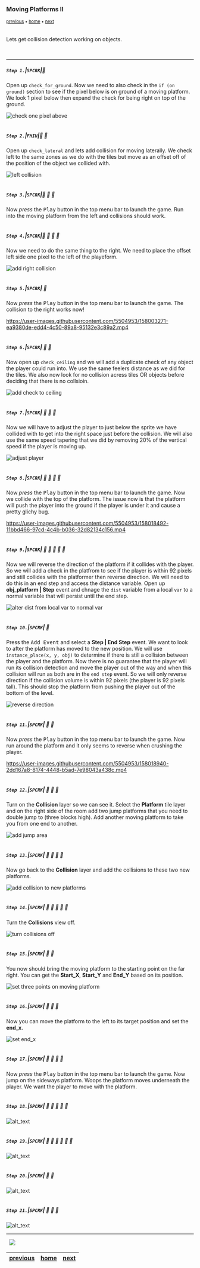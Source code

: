 <img src="https://via.placeholder.com/1000x4/45D7CA/45D7CA" alt="drawing" height="4px"/>

### Moving Platforms II

<sub>[previous](../moving-platforms/README.md#user-content-moving-platforms) • [home](../README.md#user-content-gms2-top-down-shooter) • [next](../)</sub>

<img src="https://via.placeholder.com/1000x4/45D7CA/45D7CA" alt="drawing" height="4px"/>

Lets get collision detection working on objects.

<br>

---


##### `Step 1.`\|`SPCRK`|:small_blue_diamond:

 Open up `check_for_ground`. Now we need to also check in the `if (on ground)` section to see if the pixel below is on ground of a moving platform.  We look 1 pixel below then expand the check for being right on top of the ground.

![check one pixel above](images/checkBelow.png)

<img src="https://via.placeholder.com/500x2/45D7CA/45D7CA" alt="drawing" height="2px" alt = ""/>

##### `Step 2.`\|`FHIU`|:small_blue_diamond: :small_blue_diamond: 

Open up `check_lateral` and lets add collision for moving laterally.  We check left to the same zones as we do with the tiles but move as an offset off of the position of the object we collided with.

![left collision](images/checkLateral.png)

<img src="https://via.placeholder.com/500x2/45D7CA/45D7CA" alt="drawing" height="2px" alt = ""/>

##### `Step 3.`\|`SPCRK`|:small_blue_diamond: :small_blue_diamond: :small_blue_diamond:

Now *press* the <kbd>Play</kbd> button in the top menu bar to launch the game. Run into the moving platform from the left and collisions should work.

<img src="https://via.placeholder.com/500x2/45D7CA/45D7CA" alt="drawing" height="2px" alt = ""/>

##### `Step 4.`\|`SPCRK`|:small_blue_diamond: :small_blue_diamond: :small_blue_diamond: :small_blue_diamond:

Now we need to do the same thing to the right.  We need to place the offset left side one pixel to the left of the playeform.

![add right collision](images/adjustToRight.png)

<img src="https://via.placeholder.com/500x2/45D7CA/45D7CA" alt="drawing" height="2px" alt = ""/>

##### `Step 5.`\|`SPCRK`| :small_orange_diamond:

Now *press* the <kbd>Play</kbd> button in the top menu bar to launch the game. The collision to the right works now!

https://user-images.githubusercontent.com/5504953/158003271-ea9380de-edd4-4c50-89a8-95132e3c89a2.mp4

<img src="https://via.placeholder.com/500x2/45D7CA/45D7CA" alt="drawing" height="2px" alt = ""/>

##### `Step 6.`\|`SPCRK`| :small_orange_diamond: :small_blue_diamond:

Now open up `check_ceiling` and we will add a duplicate check of any object the player could run into. We use the same feelers distance as we did for the tiles.  We also now look for no collision acress tiles OR objects before deciding that there is no collsioin.

![add check to ceiling](images/checkCeiling.png)

<img src="https://via.placeholder.com/500x2/45D7CA/45D7CA" alt="drawing" height="2px" alt = ""/>

##### `Step 7.`\|`SPCRK`| :small_orange_diamond: :small_blue_diamond: :small_blue_diamond:

Now we will have to adjust the player to just below the sprite we have collided with to get into the right space just before the collision.  We will also use the same speed tapering that we did by removing 20% of the vertical speed if the player is moving up.

![adjust player](images/checkForObjCol.png)

<img src="https://via.placeholder.com/500x2/45D7CA/45D7CA" alt="drawing" height="2px" alt = ""/>

##### `Step 8.`\|`SPCRK`| :small_orange_diamond: :small_blue_diamond: :small_blue_diamond: :small_blue_diamond:

Now *press* the <kbd>Play</kbd> button in the top menu bar to launch the game. Now we collide with the top of the platform.  The issue now is that the platform will push the player into the ground if the player is under it and cause a pretty glichy bug.

https://user-images.githubusercontent.com/5504953/158018492-11bbd466-97cd-4c4b-b036-32d82134c156.mp4

<img src="https://via.placeholder.com/500x2/45D7CA/45D7CA" alt="drawing" height="2px" alt = ""/>

##### `Step 9.`\|`SPCRK`| :small_orange_diamond: :small_blue_diamond: :small_blue_diamond: :small_blue_diamond: :small_blue_diamond:

Now we will reverse the direction of the platform if it collides with the player.  So we will add a check in the platfrom to see if the player is within 92 pixels and still collides with the platformer then reverse direction.  We will need to do this in an end step and access the distance variable.  Open up **obj_platform | Step** event and chnage the `dist` variable from a local `var` to a normal variable that will persist until the end step.

![alter dist from local var to normal var](images/alterDist.png)

<img src="https://via.placeholder.com/500x2/45D7CA/45D7CA" alt="drawing" height="2px" alt = ""/>

##### `Step 10.`\|`SPCRK`| :large_blue_diamond:

Press the <kbd>Add Event</kbd> and select a **Step | End Step** event. We want to look to after the platform has moved to the new position.  We will use `instance_place(x, y, obj)` to determine if there is still a collision between the player and the platform.  Now there is no guarantee that the player will run its collision detection and move the player out of the way and when this collision will run as both are in the `end step` event. So we will only reverse direction if the collision volume is within 92 pixels (the player is 92 pixels tall).  This should stop the platform from pushing the player out of the bottom of the level.

![reverse direction](images/endStepPlatform.png)

<img src="https://via.placeholder.com/500x2/45D7CA/45D7CA" alt="drawing" height="2px" alt = ""/>

##### `Step 11.`\|`SPCRK`| :large_blue_diamond: :small_blue_diamond: 

Now *press* the <kbd>Play</kbd> button in the top menu bar to launch the game. Now run around the platform and it only seems to reverse when crushing the player.

https://user-images.githubusercontent.com/5504953/158018940-2dd167a8-8174-4448-b5ad-7e98043a438c.mp4

<img src="https://via.placeholder.com/500x2/45D7CA/45D7CA" alt="drawing" height="2px" alt = ""/>


##### `Step 12.`\|`SPCRK`| :large_blue_diamond: :small_blue_diamond: :small_blue_diamond: 

Turn on the **Collision** layer so we can see it.  Select the **Platform** tile layer and on the right side of the room add two jump platforms that you need to double jump to (three blocks high).  Add another moving platform to take you from one end to another.

![add jump area](images/jumpArea.png)

<img src="https://via.placeholder.com/500x2/45D7CA/45D7CA" alt="drawing" height="2px" alt = ""/>

##### `Step 13.`\|`SPCRK`| :large_blue_diamond: :small_blue_diamond: :small_blue_diamond:  :small_blue_diamond: 

Now go back to the **Collision** layer and add the collisions to these two new platforms.

![add collision to new platforms](images/addCollisions.png)

<img src="https://via.placeholder.com/500x2/45D7CA/45D7CA" alt="drawing" height="2px" alt = ""/>

##### `Step 14.`\|`SPCRK`| :large_blue_diamond: :small_blue_diamond: :small_blue_diamond: :small_blue_diamond:  :small_blue_diamond: 

Turn the **Collisions** view off.

![turn collisions off](images/viewOff.png)

<img src="https://via.placeholder.com/500x2/45D7CA/45D7CA" alt="drawing" height="2px" alt = ""/>

##### `Step 15.`\|`SPCRK`| :large_blue_diamond: :small_orange_diamond: 

You now should bring the moving platform to the starting point on the far right.  You can get the **Start_X**, **Start_Y** and **End_Y** based on its position.

![set three points on moving platform](images/changeStartEnd.png)

<img src="https://via.placeholder.com/500x2/45D7CA/45D7CA" alt="drawing" height="2px" alt = ""/>

##### `Step 16.`\|`SPCRK`| :large_blue_diamond: :small_orange_diamond:   :small_blue_diamond: 

Now you can move the platform to the left to its target position and set the **end_x**.

![set end_x](images/setEndX.png)

<img src="https://via.placeholder.com/500x2/45D7CA/45D7CA" alt="drawing" height="2px" alt = ""/>

##### `Step 17.`\|`SPCRK`| :large_blue_diamond: :small_orange_diamond: :small_blue_diamond: :small_blue_diamond:

Now *press* the <kbd>Play</kbd> button in the top menu bar to launch the game. Now jump on the sideways platform.  Woops the platform moves underneath the player.  We want the player to move with the platform.

<img src="https://via.placeholder.com/500x2/45D7CA/45D7CA" alt="drawing" height="2px" alt = ""/>

##### `Step 18.`\|`SPCRK`| :large_blue_diamond: :small_orange_diamond: :small_blue_diamond: :small_blue_diamond: :small_blue_diamond:

![alt_text](images/.png)

<img src="https://via.placeholder.com/500x2/45D7CA/45D7CA" alt="drawing" height="2px" alt = ""/>

##### `Step 19.`\|`SPCRK`| :large_blue_diamond: :small_orange_diamond: :small_blue_diamond: :small_blue_diamond: :small_blue_diamond: :small_blue_diamond:

![alt_text](images/.png)

<img src="https://via.placeholder.com/500x2/45D7CA/45D7CA" alt="drawing" height="2px" alt = ""/>

##### `Step 20.`\|`SPCRK`| :large_blue_diamond: :large_blue_diamond:

![alt_text](images/.png)

<img src="https://via.placeholder.com/500x2/45D7CA/45D7CA" alt="drawing" height="2px" alt = ""/>

##### `Step 21.`\|`SPCRK`| :large_blue_diamond: :large_blue_diamond: :small_blue_diamond:

![alt_text](images/.png)

___


<img src="https://via.placeholder.com/1000x4/dba81a/dba81a" alt="drawing" height="4px" alt = ""/>

<img src="https://via.placeholder.com/1000x100/45D7CA/000000/?text=Next Up - ADD NEXT PAGE">

<img src="https://via.placeholder.com/1000x4/dba81a/dba81a" alt="drawing" height="4px" alt = ""/>

| [previous](../moving-platforms/README.md#user-content-moving-platforms)| [home](../README.md#user-content-gms2-top-down-shooter) | [next](../)|
|---|---|---|
